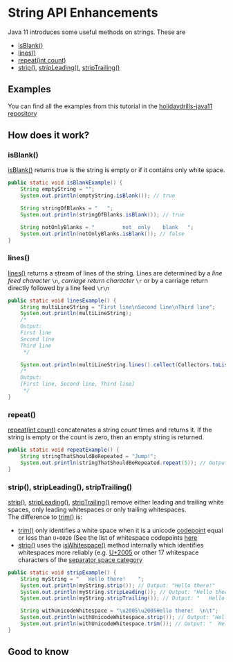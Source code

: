 # String API Enhancements
Java 11 introduces some useful methods on strings. These are
* [isBlank()]
* [lines()]
* [repeat(int count)]
* [strip()], [stripLeading()], [stripTrailing()]


## Examples
You can find all the examples from this tutorial in the [holidaydrills-java11 repository]

## How does it work?
### isBlank()
[isBlank()] returns true is the string is empty or if it contains only white space.
```Java
public static void isBlankExample() {
    String emptyString = "";
    System.out.println(emptyString.isBlank()); // true

    String stringOfBlanks = "   ";
    System.out.println(stringOfBlanks.isBlank()); // true

    String notOnlyBlanks = "         not  only    blank   ";
    System.out.println(notOnlyBlanks.isBlank()); // false
}
```

### lines()
[lines()] returns a stream of lines of the string. Lines are determined by a *line feed character* `\n`, *carriage return character* 
`\r` or by a carriage return directly followed by a line feed `\r\n`  

```Java
public static void linesExample() {
    String multiLineString = "First line\nSecond line\nThird line";
    System.out.println(multiLineString);
    /*
    Output:
    First line
    Second line
    Third line
     */

    System.out.println(multiLineString.lines().collect(Collectors.toList()));
    /*
    Output:
    [First line, Second line, Third line]
     */
}
```

### repeat()
[repeat(int count)] concatenates a string *count* times and returns it. If the string is empty or the count is zero, then 
an empty string is returned.
```java
public static void repeatExample() {
    String stringThatShouldBeRepeated = "Jump!";
    System.out.println(stringThatShouldBeRepeated.repeat(5)); // Output: Jump!Jump!Jump!Jump!Jump!
}
```

### strip(), stripLeading(), stripTrailing()
[strip()], [stripLeading()], [stripTrailing()] remove either leading and trailing white spaces, only leading whitespaces or only 
trailing whitespaces.  
The difference to [trim()] is:
* [trim()] only identifies a white space when it is a unicode [codepoint] equal 
or less than `U+0020` (See the list of whitespace codepoints [here]
* [strip()] uses the [isWhitespace()] method internally which identifies whitespaces more reliably (e.g. [U+2005] or other 
17 whitespace characters of the [separator space category]
```Java
public static void stripExample() {
    String myString = "   Hello there!    ";
    System.out.println(myString.strip()); // Output: "Hello there!"
    System.out.println(myString.stripLeading()); // Output: "Hello there!    "
    System.out.println(myString.stripTrailing()); // Output: "   Hello there!"

    String withUnicodeWhitespace = "\u2005\u2005Hello there!  \n\t";
    System.out.println(withUnicodeWhitespace.strip()); // Output: "Hello there!"
    System.out.println(withUnicodeWhitespace.trim()); // Output: "  Hello there!"
}
```

## Good to know

[holidaydrills-java11 repository]: (https://github.com/Holidaydrills/holidaydrills-java11/blob/master/src/main/java/com/holidaydrills/StringApiEnhancements.java).
[isBlank()]: (https://docs.oracle.com/en/java/javase/11/docs/api/java.base/java/lang/String.html#isBlank())
[lines()]: (https://docs.oracle.com/en/java/javase/11/docs/api/java.base/java/lang/String.html#lines())
[repeat(int count)]: (https://docs.oracle.com/en/java/javase/11/docs/api/java.base/java/lang/String.html#repeat(int))
[strip()]: (https://docs.oracle.com/en/java/javase/11/docs/api/java.base/java/lang/String.html#strip())
[stripLeading()]: (https://docs.oracle.com/en/java/javase/11/docs/api/java.base/java/lang/String.html#stripLeading())
[stripTrailing()]: (https://docs.oracle.com/en/java/javase/11/docs/api/java.base/java/lang/String.html#stripTrailing())
[trim()]: (https://docs.oracle.com/en/java/javase/11/docs/api/java.base/java/lang/String.html#trim())
[codepoint]: (https://en.wikipedia.org/wiki/Code_point)
[here]: (https://en.wikipedia.org/wiki/Whitespace_character)
[isWhitespace()]: (https://docs.oracle.com/en/java/javase/11/docs/api/java.base/java/lang/Character.html#isWhitespace(int))
[U+2005]: (https://www.fileformat.info/info/unicode/char/2005/index.htm)
[separator space category]: (https://www.fileformat.info/info/unicode/category/Zs/list.htm)




